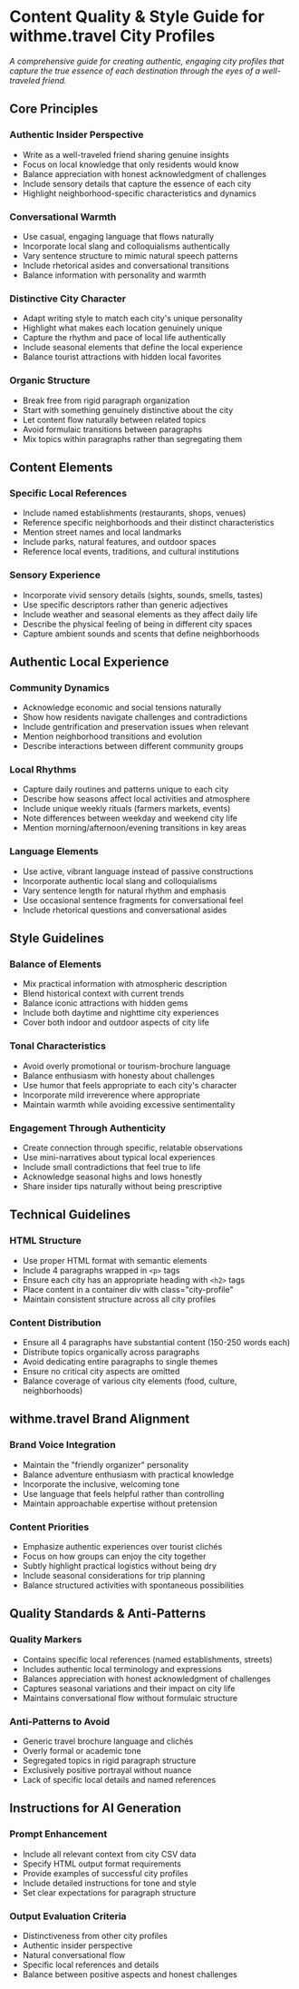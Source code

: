 # Content Quality & Style Guide for withme.travel City Profiles

_A comprehensive guide for creating authentic, engaging city profiles that capture the true essence of each destination through the eyes of a well-traveled friend._

## Core Principles

### Authentic Insider Perspective

- Write as a well-traveled friend sharing genuine insights
- Focus on local knowledge that only residents would know
- Balance appreciation with honest acknowledgment of challenges
- Include sensory details that capture the essence of each city
- Highlight neighborhood-specific characteristics and dynamics

### Conversational Warmth

- Use casual, engaging language that flows naturally
- Incorporate local slang and colloquialisms authentically
- Vary sentence structure to mimic natural speech patterns
- Include rhetorical asides and conversational transitions
- Balance information with personality and warmth

### Distinctive City Character

- Adapt writing style to match each city's unique personality
- Highlight what makes each location genuinely unique
- Capture the rhythm and pace of local life authentically
- Include seasonal elements that define the local experience
- Balance tourist attractions with hidden local favorites

### Organic Structure

- Break free from rigid paragraph organization
- Start with something genuinely distinctive about the city
- Let content flow naturally between related topics
- Avoid formulaic transitions between paragraphs
- Mix topics within paragraphs rather than segregating them

## Content Elements

### Specific Local References

- Include named establishments (restaurants, shops, venues)
- Reference specific neighborhoods and their distinct characteristics
- Mention street names and local landmarks
- Include parks, natural features, and outdoor spaces
- Reference local events, traditions, and cultural institutions

### Sensory Experience

- Incorporate vivid sensory details (sights, sounds, smells, tastes)
- Use specific descriptors rather than generic adjectives
- Include weather and seasonal elements as they affect daily life
- Describe the physical feeling of being in different city spaces
- Capture ambient sounds and scents that define neighborhoods

## Authentic Local Experience

### Community Dynamics

- Acknowledge economic and social tensions naturally
- Show how residents navigate challenges and contradictions
- Include gentrification and preservation issues when relevant
- Mention neighborhood transitions and evolution
- Describe interactions between different community groups

### Local Rhythms

- Capture daily routines and patterns unique to each city
- Describe how seasons affect local activities and atmosphere
- Include unique weekly rituals (farmers markets, events)
- Note differences between weekday and weekend city life
- Mention morning/afternoon/evening transitions in key areas

### Language Elements

- Use active, vibrant language instead of passive constructions
- Incorporate authentic local slang and colloquialisms
- Vary sentence length for natural rhythm and emphasis
- Use occasional sentence fragments for conversational feel
- Include rhetorical questions and conversational asides

## Style Guidelines

### Balance of Elements

- Mix practical information with atmospheric description
- Blend historical context with current trends
- Balance iconic attractions with hidden gems
- Include both daytime and nighttime city experiences
- Cover both indoor and outdoor aspects of city life

### Tonal Characteristics

- Avoid overly promotional or tourism-brochure language
- Balance enthusiasm with honesty about challenges
- Use humor that feels appropriate to each city's character
- Incorporate mild irreverence where appropriate
- Maintain warmth while avoiding excessive sentimentality

### Engagement Through Authenticity

- Create connection through specific, relatable observations
- Use mini-narratives about typical local experiences
- Include small contradictions that feel true to life
- Acknowledge seasonal highs and lows honestly
- Share insider tips naturally without being prescriptive

## Technical Guidelines

### HTML Structure

- Use proper HTML format with semantic elements
- Include 4 paragraphs wrapped in `<p>` tags
- Ensure each city has an appropriate heading with `<h2>` tags
- Place content in a container div with class="city-profile"
- Maintain consistent structure across all city profiles

### Content Distribution

- Ensure all 4 paragraphs have substantial content (150-250 words each)
- Distribute topics organically across paragraphs
- Avoid dedicating entire paragraphs to single themes
- Ensure no critical city aspects are omitted
- Balance coverage of various city elements (food, culture, neighborhoods)

## withme.travel Brand Alignment

### Brand Voice Integration

- Maintain the "friendly organizer" personality
- Balance adventure enthusiasm with practical knowledge
- Incorporate the inclusive, welcoming tone
- Use language that feels helpful rather than controlling
- Maintain approachable expertise without pretension

### Content Priorities

- Emphasize authentic experiences over tourist clichés
- Focus on how groups can enjoy the city together
- Subtly highlight practical logistics without being dry
- Include seasonal considerations for trip planning
- Balance structured activities with spontaneous possibilities

## Quality Standards & Anti-Patterns

### Quality Markers

- Contains specific local references (named establishments, streets)
- Includes authentic local terminology and expressions
- Balances appreciation with honest acknowledgment of challenges
- Captures seasonal variations and their impact on city life
- Maintains conversational flow without formulaic structure

### Anti-Patterns to Avoid

- Generic travel brochure language and clichés
- Overly formal or academic tone
- Segregated topics in rigid paragraph structure
- Exclusively positive portrayal without nuance
- Lack of specific local details and named references

## Instructions for AI Generation

### Prompt Enhancement

- Include all relevant context from city CSV data
- Specify HTML output format requirements
- Provide examples of successful city profiles
- Include detailed instructions for tone and style
- Set clear expectations for paragraph structure

### Output Evaluation Criteria

- Distinctiveness from other city profiles
- Authentic insider perspective
- Natural conversational flow
- Specific local references and details
- Balance between positive aspects and honest challenges
